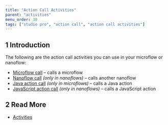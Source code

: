 ```yaml
---
title: "Action Call Activities"
parent: "activities"
menu_order: 30
tags: ["studio pro", "action call", "action call activities"]
---
```


## 1 Introduction

The following are the action call activities you can use in your microflow or nanoflow:

* [Microflow call](microflow-call) – calls a microflow
* [Nanoflow call](nanoflow-call) *(only in nanoflows)* – calls another nanoflow
* [Java action call](java-action-call) *(only in microflows)* – calls a Java action
* [JavaScript action call](javascript-action-call) *(only in nanoflows)* – calls a JavaScript action

## 2 Read More

* [Activities](#activities)